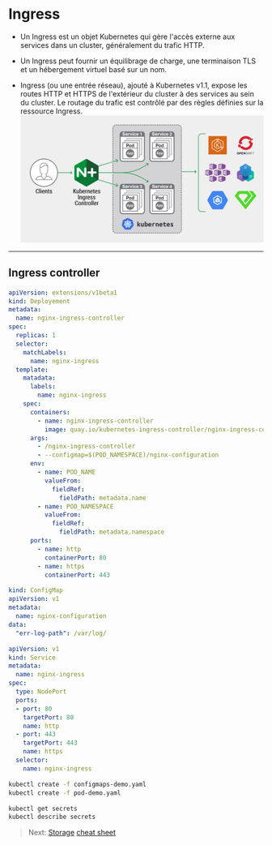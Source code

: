 # Ingress

* Un Ingress est un objet Kubernetes qui gère l'accès externe aux services dans un cluster, généralement du trafic HTTP.

* Un Ingress peut fournir un équilibrage de charge, une terminaison TLS et un hébergement virtuel basé sur un nom.

* Ingress (ou une entrée réseau), ajouté à Kubernetes v1.1, expose les routes HTTP et HTTPS de l'extérieur du cluster à des services au sein du cluster. Le routage du trafic est contrôlé par des règles définies sur la ressource Ingress.
![ingres](../images/nginx-ingress-controller.png)

---

## Ingress controller

```yaml
apiVersion: extensions/v1beta1
kind: Deployement
metadata:
  name: nginx-ingress-controller
spec:
  replicas: 1
  selector:
    matchLabels:
      name: nginx-ingress
  template:
    matadata:
      labels:
        name: nginx-ingress
    spec:
      containers:
        - name: nginx-ingress-controller
          image: quay.io/kubernetes-ingress-controller/nginx-ingress-controller:0.21.0
      args:
        - /nginx-ingress-controller
        - --configmap=$(POD_NAMESPACE)/nginx-configuration
      env:
        - name: POD_NAME
          valueFrom:
            fieldRef:
              fieldPath: metadata.name
        - name: POD_NAMESPACE
          valueFrom:
            fieldRef:
              fieldPath: metadata.namespace
      ports:
        - name: http
          containerPort: 80
        - name: https
          containerPort: 443
```

```yaml
kind: ConfigMap
apiVersion: v1
metadata:
  name: nginx-configuration
data:
  "err-log-path": /var/log/
```

```yaml
apiVersion: v1
kind: Service
metadata:
  name: nginx-ingress
spec:
  type: NodePort
  ports:
  - port: 80
    targetPort: 80
    name: http
  - port: 443
    targetPort: 443
    name: https
  selector:
    name: nginx-ingress

```

```bash
kubectl create -f configmaps-demo.yaml
kubectl create -f pod-demo.yaml
```

```bash
kubectl get secrets
kubectl describe secrets
```

> Next: [Storage](../objects/storage.md)
> [cheat sheet](../useful.md)
